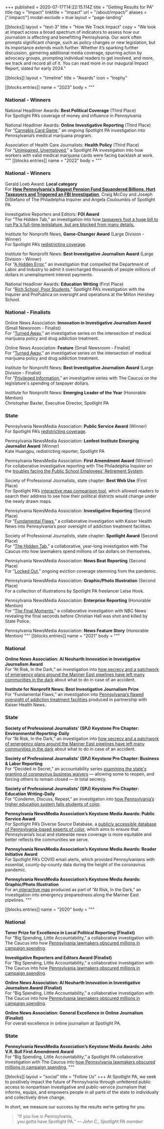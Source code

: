 +++
published = 2020-07-17T14:22:15.114Z
title = "Getting Results for PA"
title-tag = "Impact"
linktitle = "Impact"
url = "/about/impact/"
aliases = ["/impact/"]
modal-exclude = true
layout = "page-landing"

[[blocks]]
layout = "text-3"
title = "How We Track Impact"
copy = "We look at impact across a broad spectrum of indicators to assess how our journalism is affecting and benefitting Pennsylvania. Our work often prompts significant change, such as policy changes or new legislation, but its importance extends much further. Whether it’s sparking further discussion, garnering additional media coverage, spurring action by advocacy groups, prompting individual readers to get involved, and more, we track and record all of it. You can read more in our inaugural Impact Report, slated for early 2024."

[[blocks]]
layout = "timeline"
title = "Awards"
icon = "trophy"

[[blocks.entries]]
name = "2023"
body = """
### National - Winners 

National Headliner Awards: **Best Political Coverage** (Third Place) <br>
For Spotlight PA’s coverage of money and influence in Pennsylvania

National Headliner Awards: **Online Investigative Reporting** (Third Place)  <br>
For “[Cannabis Card Game](https://www.spotlightpa.org/series/unproven-unsafe/),” an ongoing Spotlight PA investigation into Pennsylvania’s medical marijuana program.

Association of Health Care Journalists: **Health Policy** (Third Place)  <br>
For “[Unimpaired, Unemployed](https://www.spotlightpa.org/news/2022/09/pennsylvania-medical-marijuana-job-fired/),” a Spotlight PA investigation into how workers with valid medical marijuana cards were facing backlash at work.
"""
[[blocks.entries]]
name = "2022"
body = """
###  National - Winners 

Gerald Loeb Award: **Local category** <br>
For **[How Pennsylvania's Biggest Pension Fund Squandered Billions, Hurt Taxpayers and Triggered an FBI Investigation](https://www.spotlightpa.org/series/the-psers-scandal/)**, Craig McCoy and Joseph DiStefano of The Philadelphia Inquirer and Angela Couloumbis of Spotlight PA 

Investigative Reporters and Editors: **FOI Award** <br>
For “The Hidden Tab,” an investigation into how[ taxpayers foot a huge bill to run Pa.’s full-time legislature, but are blocked from many details.](https://www.spotlightpa.org/series/the-hidden-tab/)

Institute for Nonprofit News, **Game-Changer Award** (Large Division - Winner)  <br>
For Spotlight PA’s [redistricting coverage](https://www.spotlightpa.org/topics/redistricting/).

Institute for Nonprofit News: **Best Investigative Journalism Award** (Large Division - Winner) <br>
For “[A Hidden Error](https://www.spotlightpa.org/series/unemployment-error/),” an investigation that compelled the Department of Labor and Industry to admit it overcharged thousands of people millions of dollars in unemployment interest payments.

National Headliner Awards: **Education Writing** (First Place)  <br>
For “[Rich School, Poor Students,](https://www.spotlightpa.org/series/the-milton-hershey-school/)” Spotlight PA’s investigation with the Inquirer and ProPublica on oversight and operations at the Milton Hershey School.

### National - Finalists 

Online News Association: **Innovation in Investigative Journalism Award** (Small Newsroom - Finalist) <br>
For “[Turned Away](https://www.spotlightpa.org/series/turned-away/),” an investigative series on the intersection of medical marijuana policy and drug addiction treatment.

Online News Association: **Feature** (Small Newsroom - Finalist) <br>
For “[Turned Away](https://www.spotlightpa.org/series/turned-away/),” an investigative series on the intersection of medical marijuana policy and drug addiction treatment. 

Institute for Nonprofit News: **Best Investigative Journalism Award** (Large Division - Finalist) <br>
For “[Privileged Information](https://www.spotlightpa.org/series/the-hidden-tab/),” an investigative series with The Caucus on the legislature's spending of taxpayer dollars.

Institute for Nonprofit News: **Emerging Leader of the Year** (Honorable Mention)  <br>
Christopher Baxter, Executive Director, Spotlight PA 


### State 

Pennsylvania NewsMedia Association: **Public Service Award** (Winner)  <br>
For Spotlight PA’s [redistricting coverage](https://www.spotlightpa.org/topics/redistricting/).

Pennsylvania NewsMedia Association: **Lenfest Institute Emerging Journalist Award** (Winner)  <br>
Kate Huangpu, redistricting reporter, Spotlight PA 

Pennsylvania NewsMedia Association: **First Amendment Award** (Winner)  <br>
For collaborative investigative reporting with The Philadelphia Inquirer on the [troubles facing the Public School Employees’ Retirement System](https://www.spotlightpa.org/series/the-psers-scandal/).

Society of Professional Journalists, state chapter: **Best Web Use** (First Place)  <br>
For Spotlight PA’s [interactive map comparison tool](https://www.spotlightpa.org/news/2021/12/pennsylvania-redistricting-house-senate-districts-lookup-tool/), which allowed readers to search their address to see how their political districts would change under the newly drawn maps.

Pennsylvania NewsMedia Association: **Investigative Reporting** (Second Place)  <br>
For “[Fundamental Flaws,](https://www.spotlightpa.org/series/fundamental-flaws/)” a collaborative investigation with Kaiser Health News into Pennsylvania’s poor oversight of addiction treatment facilities.

Society of Professional Journalists, state chapter: **Spotlight Award** (Second Place)  <br>
For “[The Hidden Tab,](https://www.spotlightpa.org/series/the-hidden-tab/)” a collaborative, year-long investigation with The Caucus into how lawmakers spend millions of tax dollars on themselves.

Pennsylvania NewsMedia Association: **News Beat Reporting** (Second Place)  <br>
For “[Locked Out](https://www.spotlightpa.org/series/locked-out/),” ongoing eviction coverage stemming from the pandemic.

Pennsylvania NewsMedia Association: **Graphic/Photo Illustration** (Second Place)  <br>
For a collection of illustrations by Spotlight PA freelancer Leise Hook.

Pennsylvania NewsMedia Association: **Enterprise Reporting** (Honorable Mention)  <br>
For “[The Final Moments,](https://www.spotlightpa.org/series/the-final-moments/)” a collaborative investigation with NBC News revealing the final seconds before Christian Hall was shot and killed by State Police.

Pennsylvania NewsMedia Association: **News Feature Story** (Honorable Mention) 
"""
[[blocks.entries]]
name = "2021"
body = """
###  National 

**Online News Association: Al Neuharth Innovation in Investigative Journalism Award** <br>
For “At Risk, In the Dark,” an investigation into [how secrecy and a patchwork of emergency plans around the Mariner East pipelines have left many communities in the dark](https://www.spotlightpa.org/series/mariner-east-pipeline/) about what to do in case of an accident.

**Institute for Nonprofit News: Best Investigative Journalism Prize** <br>
For “Fundamental Flaws,” an investigation into [Pennsylvania’s flawed oversight of addiction treatment facilities](https://www.spotlightpa.org/series/fundamental-flaws/) produced in partnership with Kaiser Health News.


### State

**Society of Professional Journalists’ (SPJ) Keystone Pro Chapter: Environmental Reporting-Daily** <br>
For “At Risk, In the Dark,” an investigation into [how secrecy and a patchwork of emergency plans around the Mariner East pipelines have left many communities in the dark](https://www.spotlightpa.org/series/mariner-east-pipeline/) about what to do in case of an accident.

**Society of Professional Journalists’ (SPJ) Keystone Pro Chapter: Business & Labor Reporting** <br>
For “Decided in Secret,” an accountability series [examining the state's granting of coronavirus business waivers](https://www.spotlightpa.org/news/2021/05/spotlight-pa-journalism-awards-mariner-east-coronavirus-business-waivers-diverse-source-database/) — allowing some to reopen, and forcing others to remain closed — in total secrecy. 


**Society of Professional Journalists’ (SPJ) Keystone Pro Chapter: Education Writing-Daily** <br>
For “Condemn, Discuss, Repeat,” an investigation into [how Pennsylvania’s higher education system fails students of color](https://www.spotlightpa.org/news/2020/08/pennsylvania-public-universities-colleges-campus-racism/). 


**Pennsylvania NewsMedia Association’s Keystone Media Awards: Public Service Award** <br>
For Spotlight PA’s Diverse Source Database, a [publicly accessible database of Pennsylvania-based experts of color](https://sources.spotlightpa.org/), which aims to ensure that Pennsylvania’s local and statewide news coverage is more equitable and better reflects the communities we serve. 


**Pennsylvania NewsMedia Association’s Keystone Media Awards: Reader Initiative Award** <br>
For Spotlight PA’s COVID email alerts, which provided Pennsylvanians with essential, county-by-county data during the height of the coronavirus pandemic. 

**Pennsylvania NewsMedia Association’s Keystone Media Awards: Graphic/Photo Illustration** <br>
For an[ interactive map](https://www.spotlightpa.org/news/2020/10/mariner-east-pipeline-interactive-map-explore/) produced as part of “At Risk, In the Dark,” an investigation into emergency preparedness along the Mariner East pipelines.
"""

[[blocks.entries]]
name = "2020"
body = """
### National 

**Toner Prize for Excellence in Local Political Reporting (Finalist)** <br>
For “Big Spending, Little Accountability,” a collaborative investigation with The Caucus into how [Pennsylvania lawmakers obscured millions in campaign spending](https://www.spotlightpa.org/series/campaign-finance-2019/).

**Investigative Reporters and Editors Award (Finalist)** <br>
For “Big Spending, Little Accountability,” a collaborative investigation with The Caucus into how [Pennsylvania lawmakers obscured millions in campaign spending](https://www.spotlightpa.org/series/campaign-finance-2019/).

**Online News Association: Al Neuharth Innovation in Investigative Journalism Award (Finalist)** <br>
For “Big Spending, Little Accountability,” a collaborative investigation with The Caucus into how [Pennsylvania lawmakers obscured millions in campaign spending](https://www.spotlightpa.org/series/campaign-finance-2019/).

**Online News Association: General Excellence in Online Journalism (Finalist)** <br>
For overall excellence in online journalism at Spotlight PA. 


### State

**Pennsylvania NewsMedia Association’s Keystone Media Awards: John V.R. Bull First Amendment Award** <br>
For “Big Spending, Little Accountability,” a Spotlight PA collaborative investigation with The Caucus into [how Pennsylvania lawmakers obscured millions in campaign spending.](https://www.spotlightpa.org/series/campaign-finance-2019/)
"""

[[blocks]]
layout = "social"
title  = "Follow Us" 
+++
At Spotlight PA, we seek to positively impact the future of Pennsylvania through unfettered public access to nonpartisan investigative and public-service journalism that informs, equips, and empowers people in all parts of the state to individually and collectively drive change. 

In short, we measure our success by the results we’re getting for you.

<blockquote>
<q>If you live in Pennsylvania, <br>you gotta have Spotlight PA.</q> 
<em>— John C., Spotlight PA member</em>
</blockquote>
